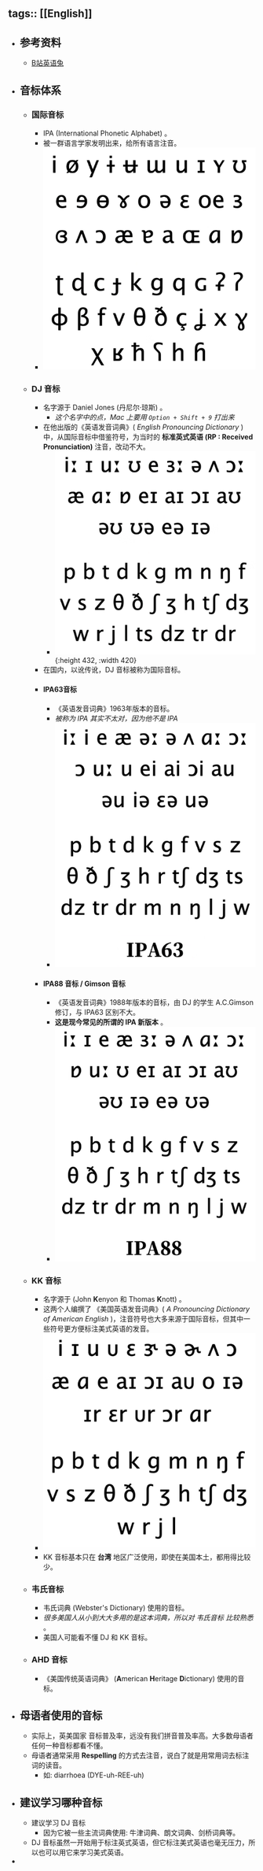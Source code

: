 tags:: [[English]]
---

- ## 参考资料
	- [B站英语兔](https://www.bilibili.com/video/BV1iV411z7Nj/?p=2&vd_source=f1fbb083ddef12dcff3388779faac201)
- ## 音标体系
	- ### 国际音标
		- IPA (International Phonetic Alphabet) 。
		- 被一群语言学家发明出来，给所有语言注音。
		- ![image.png](../assets/image_1687192877111_0.png)
	- ### DJ 音标
		- 名字源于 Daniel Jones (丹尼尔·琼斯) 。
			- *这个名字中的点，Mac 上要用 `Option + Shift + 9` 打出来*
		- 在他出版的《英语发音词典》( *English Pronouncing Dictionary* ) 中，从国际音标中借鉴符号，为当时的 **标准英式英语 (RP : Received Pronunciation)** 注音，改动不大。
			- ![image.png](../assets/image_1687194325081_0.png){:height 432, :width 420}
		- 在国内，以讹传讹，DJ 音标被称为国际音标。
		- #### IPA63音标
			- 《英语发音词典》1963年版本的音标。
			- *被称为 IPA 其实不太对，因为他不是 IPA*
			- ![image.png](../assets/image_1687194847677_0.png)
		- #### IPA88 音标 / Gimson 音标
			- 《英语发音词典》1988年版本的音标，由 DJ 的学生 A.C.Gimson 修订，与 IPA63 区别不大。
			- **这是现今常见的所谓的 IPA 新版本** 。
			- ![image.png](../assets/image_1687195097438_0.png)
	- ### KK 音标
		- 名字源于 (John **K**enyon 和 Thomas **K**nott) 。
		- 这两个人编撰了 《美国英语发音词典》( *A Pronouncing Dictionary of American English* )，注音符号也大多来源于国际音标，但其中一些符号更方便标注美式英语的发音。
		- ![image.png](../assets/image_1687195530797_0.png)
		- KK 音标基本只在 **台湾** 地区广泛使用，即使在美国本土，都用得比较少。
	- ### 韦氏音标
		- 韦氏词典 (Webster's Dictionary) 使用的音标。
		- *很多美国人从小到大大多用的是这本词典，所以对 韦氏音标 比较熟悉* 。
		- 美国人可能看不懂 DJ 和 KK 音标。
	- ### AHD 音标
		- 《美国传统英语词典》 (**A**merican **H**eritage **D**ictionary) 使用的音标。
- ## 母语者使用的音标
	- 实际上，英美国家 音标普及率，远没有我们拼音普及率高。大多数母语者任何一种音标都看不懂。
	- 母语者通常采用 **Respelling** 的方式去注音，说白了就是用常用词去标注词的读音。
		- 如: diarrhoea (DYE-uh-REE-uh)
- ## 建议学习哪种音标
	- 建议学习 DJ 音标
		- 因为它被一些主流词典使用: 牛津词典、朗文词典、剑桥词典等。
	- DJ 音标虽然一开始用于标注英式英语，但它标注美式英语也毫无压力，所以也可以用它来学习美式英语。
-